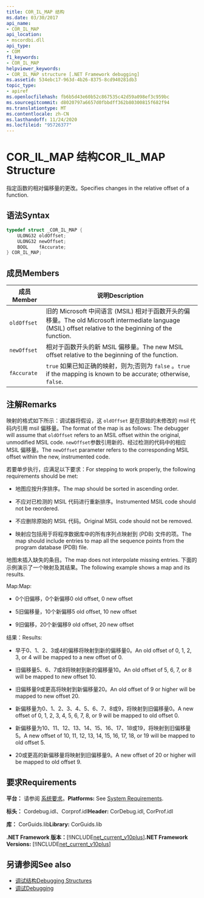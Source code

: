 ```yaml
---
title: COR_IL_MAP 结构
ms.date: 03/30/2017
api_name:
- COR_IL_MAP
api_location:
- mscordbi.dll
api_type:
- COM
f1_keywords:
- COR_IL_MAP
helpviewer_keywords:
- COR_IL_MAP structure [.NET Framework debugging]
ms.assetid: 534ebc17-963d-4b26-8375-8cd940281db3
topic_type:
- apiref
ms.openlocfilehash: fb6b5d43e60b52c867535c42d59a098ef3c959bc
ms.sourcegitcommit: d8020797a6657d0fbbdff362b80300815f682f94
ms.translationtype: MT
ms.contentlocale: zh-CN
ms.lasthandoff: 11/24/2020
ms.locfileid: "95726377"
---
```

# <a name="cor_il_map-structure"></a><span data-ttu-id="97333-102">COR_IL_MAP 结构</span><span class="sxs-lookup"><span data-stu-id="97333-102">COR_IL_MAP Structure</span></span>

<span data-ttu-id="97333-103">指定函数的相对偏移量的更改。</span><span class="sxs-lookup"><span data-stu-id="97333-103">Specifies changes in the relative offset of a function.</span></span>  
  
## <a name="syntax"></a><span data-ttu-id="97333-104">语法</span><span class="sxs-lookup"><span data-stu-id="97333-104">Syntax</span></span>  
  
```cpp  
typedef struct _COR_IL_MAP {  
    ULONG32 oldOffset;
    ULONG32 newOffset;
    BOOL    fAccurate;  
} COR_IL_MAP;  
```  
  
## <a name="members"></a><span data-ttu-id="97333-105">成员</span><span class="sxs-lookup"><span data-stu-id="97333-105">Members</span></span>  
  
|<span data-ttu-id="97333-106">成员</span><span class="sxs-lookup"><span data-stu-id="97333-106">Member</span></span>|<span data-ttu-id="97333-107">说明</span><span class="sxs-lookup"><span data-stu-id="97333-107">Description</span></span>|  
|------------|-----------------|  
|`oldOffset`|<span data-ttu-id="97333-108">旧的 Microsoft 中间语言 (MSIL) 相对于函数开头的偏移量。</span><span class="sxs-lookup"><span data-stu-id="97333-108">The old Microsoft intermediate language (MSIL) offset relative to the beginning of the function.</span></span>|  
|`newOffset`|<span data-ttu-id="97333-109">相对于函数开头的新 MSIL 偏移量。</span><span class="sxs-lookup"><span data-stu-id="97333-109">The new MSIL offset relative to the beginning of the function.</span></span>|  
|`fAccurate`|<span data-ttu-id="97333-110">`true` 如果已知正确的映射，则为;否则为 `false` 。</span><span class="sxs-lookup"><span data-stu-id="97333-110">`true` if the mapping is known to be accurate; otherwise, `false`.</span></span>|  
  
## <a name="remarks"></a><span data-ttu-id="97333-111">注解</span><span class="sxs-lookup"><span data-stu-id="97333-111">Remarks</span></span>  

 <span data-ttu-id="97333-112">映射的格式如下所示：调试器将假设，这 `oldOffset` 是在原始的未修改的 msil 代码内引用 msil 偏移量。</span><span class="sxs-lookup"><span data-stu-id="97333-112">The format of the map is as follows: The debugger will assume that `oldOffset` refers to an MSIL offset within the original, unmodified MSIL code.</span></span> <span data-ttu-id="97333-113">`newOffset`参数引用新的、经过检测的代码中的相应 MSIL 偏移量。</span><span class="sxs-lookup"><span data-stu-id="97333-113">The `newOffset` parameter refers to the corresponding MSIL offset within the new, instrumented code.</span></span>  
  
 <span data-ttu-id="97333-114">若要单步执行，应满足以下要求：</span><span class="sxs-lookup"><span data-stu-id="97333-114">For stepping to work properly, the following requirements should be met:</span></span>  
  
- <span data-ttu-id="97333-115">地图应按升序排序。</span><span class="sxs-lookup"><span data-stu-id="97333-115">The map should be sorted in ascending order.</span></span>  
  
- <span data-ttu-id="97333-116">不应对已检测的 MSIL 代码进行重新排序。</span><span class="sxs-lookup"><span data-stu-id="97333-116">Instrumented MSIL code should not be reordered.</span></span>  
  
- <span data-ttu-id="97333-117">不应删除原始的 MSIL 代码。</span><span class="sxs-lookup"><span data-stu-id="97333-117">Original MSIL code should not be removed.</span></span>  
  
- <span data-ttu-id="97333-118">映射应包括用于将程序数据库中的所有序列点映射到 (PDB) 文件的项。</span><span class="sxs-lookup"><span data-stu-id="97333-118">The map should include entries to map all the sequence points from the program database (PDB) file.</span></span>  
  
 <span data-ttu-id="97333-119">地图未插入缺失的条目。</span><span class="sxs-lookup"><span data-stu-id="97333-119">The map does not interpolate missing entries.</span></span> <span data-ttu-id="97333-120">下面的示例演示了一个映射及其结果。</span><span class="sxs-lookup"><span data-stu-id="97333-120">The following example shows a map and its results.</span></span>  
  
 <span data-ttu-id="97333-121">Map:</span><span class="sxs-lookup"><span data-stu-id="97333-121">Map:</span></span>  
  
- <span data-ttu-id="97333-122">0个旧偏移，0个新偏移</span><span class="sxs-lookup"><span data-stu-id="97333-122">0 old offset, 0 new offset</span></span>  
  
- <span data-ttu-id="97333-123">5旧偏移量，10个新偏移</span><span class="sxs-lookup"><span data-stu-id="97333-123">5 old offset, 10 new offset</span></span>  
  
- <span data-ttu-id="97333-124">9旧偏移，20个新偏移</span><span class="sxs-lookup"><span data-stu-id="97333-124">9 old offset, 20 new offset</span></span>  
  
 <span data-ttu-id="97333-125">结果：</span><span class="sxs-lookup"><span data-stu-id="97333-125">Results:</span></span>  
  
- <span data-ttu-id="97333-126">早于0、1、2、3或4的偏移将映射到新的偏移量0。</span><span class="sxs-lookup"><span data-stu-id="97333-126">An old offset of 0, 1, 2, 3, or 4 will be mapped to a new offset of 0.</span></span>  
  
- <span data-ttu-id="97333-127">旧偏移量5、6、7或8将映射到新的偏移量10。</span><span class="sxs-lookup"><span data-stu-id="97333-127">An old offset of 5, 6, 7, or 8 will be mapped to new offset 10.</span></span>  
  
- <span data-ttu-id="97333-128">旧偏移量9或更高将映射到新偏移量20。</span><span class="sxs-lookup"><span data-stu-id="97333-128">An old offset of 9 or higher will be mapped to new offset 20.</span></span>  
  
- <span data-ttu-id="97333-129">新偏移量为0、1、2、3、4、5、6、7、8或9，将映射到旧偏移量0。</span><span class="sxs-lookup"><span data-stu-id="97333-129">A new offset of 0, 1, 2, 3, 4, 5, 6, 7, 8, or 9 will be mapped to old offset 0.</span></span>  
  
- <span data-ttu-id="97333-130">新偏移量为10、11、12、13、14、15、16、17、18或19，将映射到旧偏移量5。</span><span class="sxs-lookup"><span data-stu-id="97333-130">A new offset of 10, 11, 12, 13, 14, 15, 16, 17, 18, or 19 will be mapped to old offset 5.</span></span>  
  
- <span data-ttu-id="97333-131">20或更高的新偏移量将映射到旧偏移量9。</span><span class="sxs-lookup"><span data-stu-id="97333-131">A new offset of 20 or higher will be mapped to old offset 9.</span></span>  
  
## <a name="requirements"></a><span data-ttu-id="97333-132">要求</span><span class="sxs-lookup"><span data-stu-id="97333-132">Requirements</span></span>  

 <span data-ttu-id="97333-133">**平台：** 请参阅 [系统要求](../../get-started/system-requirements.md)。</span><span class="sxs-lookup"><span data-stu-id="97333-133">**Platforms:** See [System Requirements](../../get-started/system-requirements.md).</span></span>  
  
 <span data-ttu-id="97333-134">**标头：** Cordebug.idl、Corprof.idl</span><span class="sxs-lookup"><span data-stu-id="97333-134">**Header:** CorDebug.idl, CorProf.idl</span></span>  
  
 <span data-ttu-id="97333-135">**库：** CorGuids.lib</span><span class="sxs-lookup"><span data-stu-id="97333-135">**Library:** CorGuids.lib</span></span>  
  
 <span data-ttu-id="97333-136">**.NET Framework 版本：**[!INCLUDE[net_current_v10plus](../../../../includes/net-current-v10plus-md.md)]</span><span class="sxs-lookup"><span data-stu-id="97333-136">**.NET Framework Versions:** [!INCLUDE[net_current_v10plus](../../../../includes/net-current-v10plus-md.md)]</span></span>  
  
## <a name="see-also"></a><span data-ttu-id="97333-137">另请参阅</span><span class="sxs-lookup"><span data-stu-id="97333-137">See also</span></span>

- [<span data-ttu-id="97333-138">调试结构</span><span class="sxs-lookup"><span data-stu-id="97333-138">Debugging Structures</span></span>](debugging-structures.md)
- [<span data-ttu-id="97333-139">调试</span><span class="sxs-lookup"><span data-stu-id="97333-139">Debugging</span></span>](index.md)
